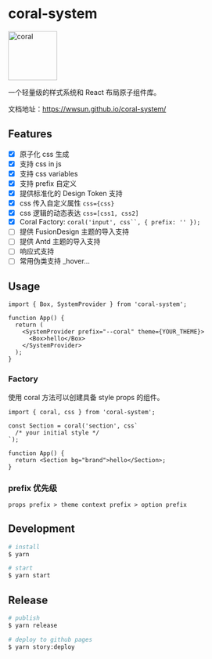 # coral-system

<img src="https://p6.music.126.net/obj/wonDlsKUwrLClGjCm8Kx/13621181113/9412/2615/9087/b22a590895688efdb963138f57a41781.png" alt="coral" height="100px">

一个轻量级的样式系统和 React 布局原子组件库。

文档地址：https://wwsun.github.io/coral-system/

## Features

- [x] 原子化 css 生成
- [x] 支持 css in js
- [x] 支持 css variables
- [x] 支持 prefix 自定义
- [x] 提供标准化的 Design Token 支持
- [x] css 传入自定义属性 `css={css}`
- [x] css 逻辑的动态表达 `css=[css1, css2]`
- [x] Coral Factory: ` coral('input', css``, { prefix: '' }); `
- [ ] 提供 FusionDesign 主题的导入支持
- [ ] 提供 Antd 主题的导入支持
- [ ] 响应式支持
- [ ] 常用伪类支持 \_hover...

## Usage

```tsx
import { Box, SystemProvider } from 'coral-system';

function App() {
  return (
    <SystemProvider prefix="--coral" theme={YOUR_THEME}>
      <Box>hello</Box>
    </SystemProvider>
  );
}
```

### Factory

使用 coral 方法可以创建具备 style props 的组件。

```tsx
import { coral, css } from 'coral-system';

const Section = coral('section', css`
  /* your initial style */
`);

function App() {
  return <Section bg="brand">hello</Section>;
}
```

### prefix 优先级

```
props prefix > theme context prefix > option prefix
```

## Development

```bash
# install
$ yarn

# start
$ yarn start
```

## Release

```bash
# publish
$ yarn release

# deploy to github pages
$ yarn story:deploy
```
